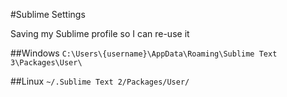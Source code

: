 #Sublime Settings

Saving my Sublime profile so I can re-use it

##Windows
`C:\Users\{username}\AppData\Roaming\Sublime Text 3\Packages\User\`

##Linux
`~/.Sublime Text 2/Packages/User/`